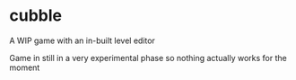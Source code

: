 # cubble
A WIP game with an in-built level editor

Game in still in a very experimental phase so nothing actually works for the moment
